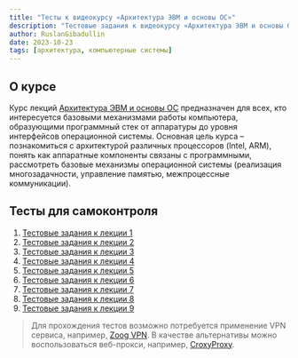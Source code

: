 ```yaml
---
title: "Тесты к видеокурсу «Архитектура ЭВМ и основы ОС»"
description: "Тестовые задания к видеокурсу «Архитектура ЭВМ и основы ОС», составленные в системе ClassMarker."
author: RuslanGibadullin
date: 2023-10-23
tags: [архитектура, компьютерные системы]
---
```


## О курсе

Курс лекций [Архитектура ЭВМ и основы ОС](https://www.youtube.com/playlist?list=PLhlTilzRdxyl456zNf9lOkDMNWIznSCxM) предназначен для всех, кто интересуется базовыми механизмами работы компьютера, образующими программный стек от аппаратуры до уровня интерфейсов операционной системы. Основная цель курса – познакомиться с архитектурой различных процессоров (Intel, ARM), понять как аппаратные компоненты связаны с программными, рассмотреть базовые механизмы операционной системы (реализация многозадачности, управление памятью, межпроцессные коммуникации).

## Тесты для самоконтроля
1. [Тестовые задания к лекции 1](https://www.classmarker.com/online-test/start/test-intro/?quiz=ycv6332e67d7927b)
2. [Тестовые задания к лекции 2](https://www.classmarker.com/online-test/start/test-intro/?quiz=pjb633314f657fec)
3. [Тестовые задания к лекции 3](https://www.classmarker.com/online-test/start/test-intro/?quiz=f4h633315371f8f2)
4. [Тестовые задания к лекции 4](https://www.classmarker.com/online-test/start/test-intro/?quiz=yf36333155c3bdef)
5. [Тестовые задания к лекции 5](https://www.classmarker.com/online-test/start/test-intro/?quiz=7yq63331583c01f6)
6. [Тестовые задания к лекции 6](https://www.classmarker.com/online-test/start/test-intro/?quiz=hcv633315a6e7163)
7. [Тестовые задания к лекции 7](https://www.classmarker.com/online-test/start/test-intro/?quiz=7dm633315d120c8a)
8. [Тестовые задания к лекции 8](https://www.classmarker.com/online-test/start/test-intro/?quiz=fpm6333164c8e138)
9. [Тестовые задания к лекции 9](https://www.classmarker.com/online-test/start/?quiz=7ry650730bfe0df4)

> Для прохождения тестов возможно потребуется применение VPN сервиса, например, [Zoog VPN](https://zoogvpn.com/ru-ru/?a_aid=65957b40c9435). В качестве альтернативы можно воспользоваться веб-прокси, например, [CroxyProxy](https://www.topsun.pw/_ru/).
